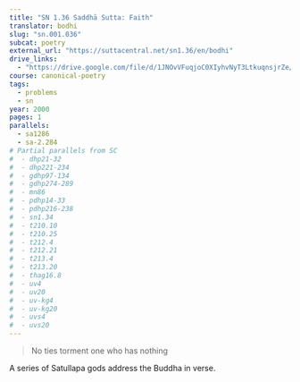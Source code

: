 ```yaml
---
title: "SN 1.36 Saddhā Sutta: Faith"
translator: bodhi
slug: "sn.001.036"
subcat: poetry
external_url: "https://suttacentral.net/sn1.36/en/bodhi"
drive_links:
  - "https://drive.google.com/file/d/1JNOvVFuqjoC0XIyhvNyT3LtkuqnsjrZe/view?usp=drivesdk"
course: canonical-poetry
tags:
  - problems
  - sn
year: 2000
pages: 1
parallels:
  - sa1286
  - sa-2.284
# Partial parallels from SC
#  - dhp21-32
#  - dhp221-234
#  - gdhp97-134
#  - gdhp274-289
#  - mn86
#  - pdhp14-33
#  - pdhp216-238
#  - sn1.34
#  - t210.10
#  - t210.25
#  - t212.4
#  - t212.21
#  - t213.4
#  - t213.20
#  - thag16.8
#  - uv4
#  - uv20
#  - uv-kg4
#  - uv-kg20
#  - uvs4
#  - uvs20
---
```


> No ties torment one who has nothing

A series of Satullapa gods address the Buddha in verse.
